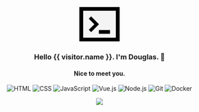<div align="center">
  <img alt="Terminal" height="80" width="94" src="./assets/terminal.gif">
  <h3> Hello {{ visitor.name }}. I'm Douglas</a>. 👋</h3>
  <h4>Nice to meet you.</h4>
</div>

<p align="center"></p>

<p align="center">
  <img alt="HTML" src="https://img.shields.io/badge/-HTML-444444?style=flat&logo=HTML5">
  <img alt="CSS" src="https://img.shields.io/badge/-CSS-444444?style=flat&logo=CSS3&logoColor=1572B6">
  <img alt="JavaScript" src="https://img.shields.io/badge/-JavaScript-444444?style=flat&logo=javascript">
  <img alt="Vue.js" src="https://img.shields.io/badge/-Vue.js-444444?style=flat&logo=vue.js">
  <img alt="Node.js" src="https://img.shields.io/badge/-Node.js-444444?style=flat&logo=node.js">
  <img alt="Git" src="https://img.shields.io/badge/-Git-444444?style=flat&logo=git">
  <img alt="Docker" src="https://img.shields.io/badge/-Docker-444444?style=flat&logo=docker">
</p>

<p align="center">
  <a href="https://www.linkedin.com/in/dhasilva/"><img src="https://img.shields.io/badge/-Douglas%20Henri-0077B5?style=flat&logo=Linkedin&logoColor=white"/></a>
</p>
